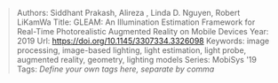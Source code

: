 > Authors: Siddhant Prakash, Alireza , Linda D. Nguyen, Robert LiKamWa
> Title: GLEAM: An Illumination Estimation Framework for Real-Time Photorealistic Augmented Reality on Mobile Devices
> Year: 2019
> Url: https://doi.org/10.1145/3307334.3326098
> Keywords: image processing, image-based lighting, light estimation, light probe, augmented reality, geometry, lighting models
> Series: MobiSys '19
> Tags: *Define your own tags here, separate by comma*